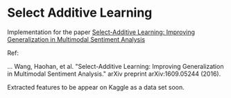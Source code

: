 # Select Additive Learning
Implementation for the paper [Select-Additive Learning: Improving Generalization in Multimodal Sentiment Analysis](https://arxiv.org/abs/1609.05244)

Ref:

... Wang, Haohan, et al. "Select-Additive Learning: Improving Generalization in Multimodal Sentiment Analysis." arXiv preprint arXiv:1609.05244 (2016).

Extracted features to be appear on Kaggle as a data set soon. 

